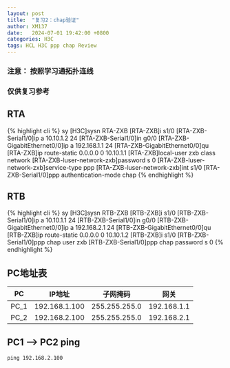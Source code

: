 ```yaml
---
layout: post
title:  "复习2：chap验证"
author: XM137
date:   2024-07-01 19:42:00 +0800
categories: H3C
tags: HCL H3C ppp chap Review
---
```

### 注意： 按照学习通拓扑连线
### 仅供复习参考

## RTA
{% highlight cli %}
<H3C>sy
[H3C]sysn RTA-ZXB
[RTA-ZXB]i s1/0
[RTA-ZXB-Serial1/0]ip a 10.10.1.2 24
[RTA-ZXB-Serial1/0]in g0/0
[RTA-ZXB-GigabitEthernet0/0]ip a 192.168.1.1 24
[RTA-ZXB-GigabitEthernet0/0]qu
[RTA-ZXB]ip route-static 0.0.0.0 0 10.10.1.1
[RTA-ZXB]local-user zxb class network 
[RTA-ZXB-luser-network-zxb]password s 0
[RTA-ZXB-luser-network-zxb]service-type ppp
[RTA-ZXB-luser-network-zxb]int s1/0
[RTA-ZXB-Serial1/0]ppp authentication-mode chap
{% endhighlight %}

## RTB
{% highlight cli %}
<H3C>sy
[H3C]sysn RTB-ZXB
[RTB-ZXB]i s1/0
[RTB-ZXB-Serial1/0]ip a 10.10.1.1 24
[RTB-ZXB-Serial1/0]in g0/0
[RTB-ZXB-GigabitEthernet0/0]ip a 192.168.2.1 24
[RTB-ZXB-GigabitEthernet0/0]qu
[RTB-ZXB]ip route-static 0.0.0.0 0 10.10.1.2
[RTB-ZXB]i s1/0
[RTB-ZXB-Serial1/0]ppp chap user zxb
[RTB-ZXB-Serial1/0]ppp chap password s 0
{% endhighlight %}

## PC地址表

|     PC      |     IP地址       |       子网掩码      |        网关        |     
|   :----:    |     :----:       |       :----:       |       :----:       |
|    PC_1     |   192.168.1.100  |   255.255.255.0    |    192.168.1.1     |
|    PC_2     |   192.168.2.100  |   255.255.255.0    |    192.168.2.1     |

## PC1 --> PC2 ping
```CLI
ping 192.168.2.100
```
